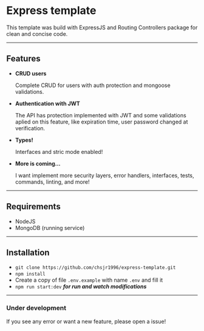 # Express template

This template was build with ExpressJS and Routing Controllers package for clean and concise code.

---

## Features

- **CRUD users**

  Complete CRUD for users with auth protection and mongoose validations.

- **Authentication with JWT**

  The API has protection implemented with JWT and some validations aplied on this feature, like expiration time, user password changed at verification.

- **Types!**

  Interfaces and stric mode enabled!

- **More is coming...**

  I want implement more security layers, error handlers, interfaces, tests, commands, linting, and more!

---

## Requirements

- NodeJS
- MongoDB (running service)

---

## Installation

- `git clone https://github.com/chsjr1996/express-template.git`
- `npm install`
- Create a copy of file `.env.example` with name `.env` and fill it
- `npm run start:dev` **_for run and watch modifications_**

---

### Under development

If you see any error or want a new feature, please open a issue!
